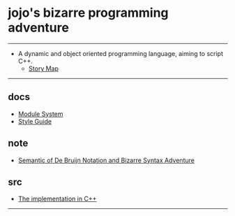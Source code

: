 # jojo's bizarre programming adventure

------

- A dynamic and object oriented programming language, aiming to script C++.
  - [Story Map][story-map]

------

## docs

- [Module System][module-system]
- [Style Guide][style-guide]

## note

- [Semantic of De Bruijn Notation and Bizarre Syntax Adventure][de-bruijn-notation]

## src

- [The implementation in C++][jojo]

------

[story-map]: https://xieyuheng.github.io/jojo/story-map

[module-system]: https://xieyuheng.github.io/jojo/docs/module-system
[style-guide]: https://xieyuheng.github.io/jojo/docs/style-guide

[de-bruijn-notation]: https://xieyuheng.github.io/jojo/note/de-bruijn-notation

[jojo]: https://xieyuheng.github.io/jojo/src/jojo
